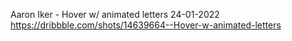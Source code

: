 Aaron Iker - Hover w/ animated letters
24-01-2022
https://dribbble.com/shots/14639664--Hover-w-animated-letters